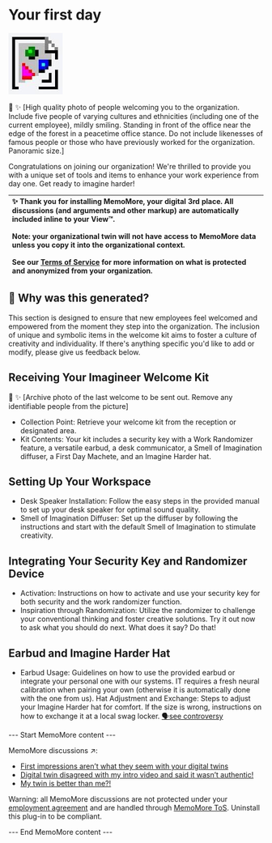 # Your first day

![Broken image](broken-image.png)

:city_sunrise: :sparkles: \[High quality photo of people welcoming you to the organization. Include five people of varying cultures and ethnicities (including one of the current employee), mildly smiling. Standing in front of the office near the edge of the forest in a peacetime office stance. Do not include likenesses of famous people or those who have previously worked for the organization. Panoramic size.\]

Congratulations on joining our organization! We're thrilled to provide you with a unique set of tools and items to enhance your work experience from day one. Get ready to imagine harder!

| :sparkles: Thank you for installing MemoMore, your digital 3rd place. All discussions (and arguments and other markup) are automatically included inline to your View™. <br /><br /> Note: your organizational twin will not have access to MemoMore data unless you copy it into the organizational context. <br /><br /> See our [Terms of Service](#) for more information on what is protected and anonymized from your organization.  |
|:---|

## :information_desk_person: Why was this generated? 

This section is designed to ensure that new employees feel welcomed and empowered from the moment they step into the organization. The inclusion of unique and symbolic items in the welcome kit aims to foster a culture of creativity and individuality. If there's anything specific you'd like to add or modify, please give us feedback below.

## Receiving Your Imagineer Welcome Kit

:city_sunrise: :sparkles: \[Archive photo of the last welcome to be sent out. Remove any identifiable people from the picture\]

* Collection Point: Retrieve your welcome kit from the reception or designated area.
* Kit Contents: Your kit includes a security key with a Work Randomizer feature, a versatile earbud, a desk communicator, a Smell of Imagination diffuser, a First Day Machete, and an Imagine Harder hat.

## Setting Up Your Workspace

* Desk Speaker Installation: Follow the easy steps in the provided manual to set up your desk speaker for optimal sound quality.
* Smell of Imagination Diffuser: Set up the diffuser by following the instructions and start with the default Smell of Imagination to stimulate creativity.

## Integrating Your Security Key and Randomizer Device

* Activation: Instructions on how to activate and use your security key for both security and the work randomizer function. 
* Inspiration through Randomization: Utilize the randomizer to challenge your conventional thinking and foster creative solutions. Try it out now to ask what you should do next. What does it say? Do that!

## Earbud and Imagine Harder Hat

* Earbud Usage: Guidelines on how to use the provided earbud or integrate your personal one with our systems. IT requires a fresh neural calibration when pairing your own (otherwise it is automatically done with the one from us). 
Hat Adjustment and Exchange: Steps to adjust your Imagine Harder hat for comfort. If the size is wrong, instructions on how to exchange it at a local swag locker. [🗣see controversy](#)

--- Start MemoMore content ---

MemoMore discussions ↗:

* [First impressions aren’t what they seem with your digital twins](#)
* [Digital twin disagreed with my intro video and said it wasn’t authentic!](#)
* [My twin is better than me?!](#)

Warning: all MemoMore discussions are not protected under your [employment agreement](#) and are handled through [MemoMore ToS](#). Uninstall this plug-in to be compliant.

--- End MemoMore content ---
